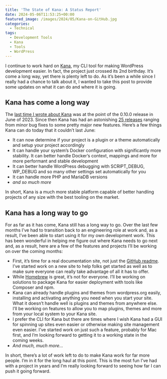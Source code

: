```yaml
---
title: 'The State of Kana: A Status Report'
date: 2024-05-06T11:53:25+00:00
featured_image: /images/2024/05/Kana-on-GitHub.jpg
categories:
  - Technical
tags:
  - Development Tools
  - Kana
  - Tools
  - WordPress
---
```


I continue to work hard on [Kana][1], my CLI tool for making WordPress development easier. In fact, the project just crossed its 2nd birthday. It’s come a long way, yet there is plenty left to do. As it’s been a while since I really had a chance to talk about it, I wanted to take this post to provide some updates on what it can do and where it is going.

## Kana has come a long way

The [last time I wrote about Kana][2] was at the point of the 0.10.0 release in June of 2023. Since then Kana has had an astonishing [25 releases][3] ranging from minor bug fixes to some pretty major new features. Here’s a few things Kana can do today that it couldn’t last June:

* It can now determine if your project is a plugin or a theme automatically and setup your project accordingly
* It can handle your system’s Docker configuration with significantly more stability. It can better handle Docker’s context, mappings and more for more performant and stable development
* It can better handle WordPress debugging with SCRIPT_DEBUG, WP_DEBUG and so many other settings set automatically for you
* It can handle more PHP and MariaDB versions
* *and so much more*

In short, Kana is a much more stable platform capable of better handling projects of any size with the best tooling on the market.

## Kana has a long way to go

For as far as it has come, Kana still has a long way to go. Over the last few months I’ve had to transition back to an engineering role at work and, as a result, I’ve been able to start using it for my own development work. This has been wonderful in helping me figure out where Kana needs to go next and, as a result, here are a few of the features and projects I’ll be working on over the coming months:

* First, it’s time for a real documentation site, not just the [GitHub readme](https://github.com/ChrisWiegman/kana/blob/main/README.md). I’ve started work on a new site to help folks get started as well as to make sure everyone can really take advantage of all it has to offer.
* While [Homebrew](https://brew.sh) is great, it’s not for everyone. I’ll be working on solutions to package Kana for easier deployment with tools like Composer and npm.
* Kana can already handle plugins and themes from wordpress.org easily, installing and activating anything you need when you start your site. What it doesn’t handle well is plugins and themes from anywhere else. I’ll be working on features to allow you to map plugins, themes and more from your local system to your Kana site.
 * I prefer the CLI for Kana but there are times where I wish Kana had a GUI for spinning up sites even easier or otherwise making site management even easier. I’ve started work on just such a feature, probably for Mac first, and I’m looking forward to getting it to a working state in the coming weeks.
* *And much, much more…*

In short, there’s a lot of work left to do to make Kana work for far more people. I’m in it for the long haul at this point. This is the most fun I’ve had with a project in years and I’m really looking forward to seeing how far I can push it going forward.

 [1]: https://github.com/ChrisWiegman/kana
 [2]: /2023/06/kana-0-10-0-is-live/
 [3]: https://github.com/ChrisWiegman/kana/releases